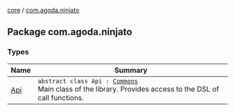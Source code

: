 [core](../index.md) / [com.agoda.ninjato](./index.md)

## Package com.agoda.ninjato

### Types

| Name | Summary |
|---|---|
| [Api](-api/index.md) | `abstract class Api : `[`Commons`](../com.agoda.ninjato.dsl/-commons/index.md)<br>Main class of the library. Provides access to the DSL of call functions. |
